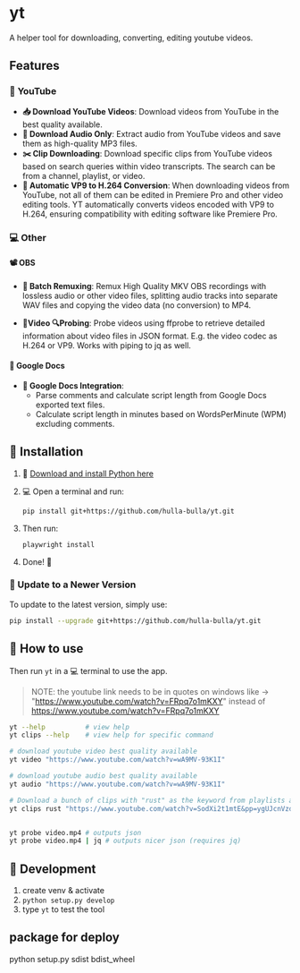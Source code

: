 # yt

A helper tool for downloading, converting, editing youtube videos.

## Features

### 🎥 **YouTube**

* **📥 Download YouTube Videos**: Download videos from YouTube in the best quality available.
* **🎵 Download Audio Only**: Extract audio from YouTube videos and save them as high-quality MP3 files.
* **✂️ Clip Downloading**: Download specific clips from YouTube videos based on search queries within video transcripts. The search can be from a channel, playlist, or video.
* **🔄 Automatic VP9 to H.264 Conversion**: When downloading videos from YouTube, not all of them can be edited in Premiere Pro and other video editing tools. YT automatically converts videos encoded with VP9 to H.264, ensuring compatibility with editing software like Premiere Pro.

### 💻 **Other**

#### 📽️ **OBS**

* **🔄 Batch Remuxing**: Remux High Quality MKV OBS recordings with lossless audio or other video files, splitting audio tracks into separate WAV files and copying the video data (no conversion) to MP4.

* **📼Video  🔍Probing**: Probe videos using ffprobe to retrieve detailed information about video files in JSON format. E.g. the video codec as H.264 or VP9. Works with piping to jq as well.

#### 📄 **Google Docs**

* **📝 Google Docs Integration**:
  * Parse comments and calculate script length from Google Docs exported text files.
  * Calculate script length in minutes based on WordsPerMinute (WPM) excluding comments.



## 🚀 Installation

1. 🐍 [Download and install Python here](https://www.python.org/downloads/)

2. 💻 Open a terminal and run:

    ```sh
    pip install git+https://github.com/hulla-bulla/yt.git
    ```

3. Then run:

    ```sh
    playwright install
    ```

4. Done! 🎉

### 🔄 Update to a Newer Version


To update to the latest version, simply use:

```sh
pip install --upgrade git+https://github.com/hulla-bulla/yt.git
```

## 🎈 How to use

Then run ```yt``` in a 💻 terminal to use the app.

> NOTE: the youtube link needs to be in quotes on windows like -> "<https://www.youtube.com/watch?v=FRpq7o1mKXY>" instead of <https://www.youtube.com/watch?v=FRpq7o1mKXY>

```sh
yt --help          # view help
yt clips --help    # view help for specific command

# download youtube video best quality available
yt video "https://www.youtube.com/watch?v=wA9MV-93K1I"

# download youtube audio best quality available
yt audio "https://www.youtube.com/watch?v=wA9MV-93K1I"

# Download a bunch of clips with "rust" as the keyword from playlists and or channels
yt clips rust "https://www.youtube.com/watch?v=SodXi2t1mtE&pp=ygUJcnVzdCBoeXBl" "https://www.youtube.com/watch?v=NtYHC1KNGoc&t=16s&pp=ygUJcnVzdCBoeXBl" "https://www.youtube.com/@NoBoilerplate"


yt probe video.mp4 # outputs json
yt probe video.mp4 | jq # outputs nicer json (requires jq)
```

## 💩 Development

1. create venv & activate
2. `python setup.py develop`
3. type `yt` to test the tool

## package for deploy

python setup.py sdist bdist_wheel

